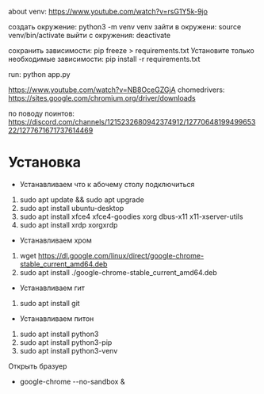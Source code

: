 about venv: https://www.youtube.com/watch?v=rsG1Y5k-9jo

создать окружение: python3 -m venv venv
зайти в окружени: source venv/bin/activate
выйти с окружения: deactivate

сохранить зависимости: pip freeze > requirements.txt
Установите только необходимые зависимости: pip install -r requirements.txt

run: python app.py


https://www.youtube.com/watch?v=NB8OceGZGjA
chomedrivers: https://sites.google.com/chromium.org/driver/downloads



по поводу поинтов:
https://discord.com/channels/1215232680942374912/1277064819949965322/1277671671737614469

# Установка
- Устанавливаем что к абочему столу подключиться
1) sudo apt update && sudo apt upgrade
2) sudo apt install ubuntu-desktop
3) sudo apt install xfce4 xfce4-goodies xorg dbus-x11 x11-xserver-utils
4) sudo apt install xrdp xorgxrdp

- Устанавливаем хром
1) wget https://dl.google.com/linux/direct/google-chrome-stable_current_amd64.deb
2) sudo apt install ./google-chrome-stable_current_amd64.deb

- Устанавливаем гит
1) sudo apt install git

- Устанавливаем питон
1) sudo apt install python3
2) sudo apt install python3-pip
3) sudo apt install python3-venv

Открыть бразуер 
- google-chrome --no-sandbox &